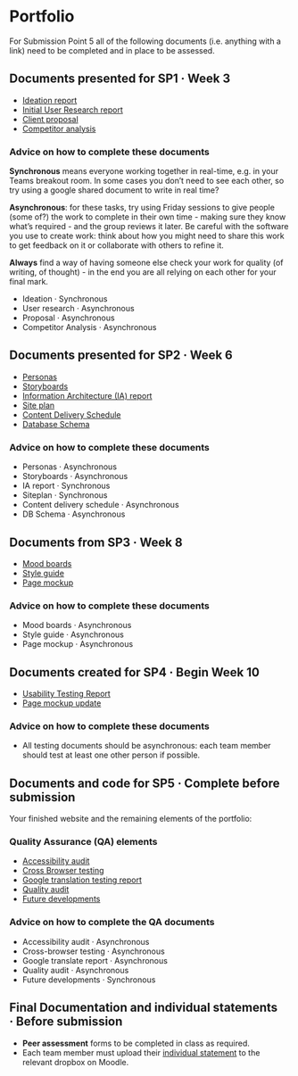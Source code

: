 # Portfolio

For Submission Point 5 all of the following documents (i.e. anything with a link) need to be completed and in place to be assessed.

## Documents presented for SP1 · Week 3

- [Ideation report](1_user_and_competitor_research/ideation.md)
- [Initial User Research report](1_user_and_competitor_research/user-research.md)
- [Client proposal](1_user_and_competitor_research/proposal.md)
- [Competitor analysis](1_user_and_competitor_research/competitor-analysis.docx)

### Advice on how to complete these documents

**Synchronous** means everyone working together in real-time, e.g. in your Teams breakout room. In some cases you don’t need to see each other, so try using a google shared document to write in real time?

**Asynchronous**: for these tasks, try using Friday sessions to give people (some of?) the work to complete in their own time - making sure they know what’s required - and the group reviews it later. Be careful with the software you use to create work: think about how you might need to share this work to get feedback on it or collaborate with others to refine it.

**Always** find a way of having someone else check your work for quality (of writing, of thought) - in the end you are all relying on each other for your final mark.

- Ideation · Synchronous
- User research · Asynchronous
- Proposal · Asynchronous
- Competitor Analysis · Asynchronous

## Documents presented for SP2 · Week 6

- [Personas](2_IA_and_content_strategy/personas.md)
- [Storyboards](2_IA_and_content_strategy/storyboards.md)
- [Information Architecture (IA) report](2_IA_and_content_strategy/ia-report.md)
- [Site plan](2_IA_and_content_strategy/siteplan.md)
- [Content Delivery Schedule](2_IA_and_content_strategy/content-delivery-schedule.xlsx)
- [Database Schema](2_IA_and_content_strategy/database-schema.md)

### Advice on how to complete these documents

- Personas · Asynchronous
- Storyboards · Asynchronous
- IA report · Synchronous
- Siteplan · Synchronous
- Content delivery schedule · Asynchronous
- DB Schema · Asynchronous

## Documents from SP3 · Week 8

- [Mood boards](3_design_and_prototyping/mood-boards.md)
- [Style guide](3_design_and_prototyping/styleguide/style_guide.html)
- [Page mockup](3_design_and_prototyping/page-mockup.md)

### Advice on how to complete these documents

- Mood boards · Asynchronous
- Style guide · Asynchronous
- Page mockup · Asynchronous

## Documents created for SP4 · Begin Week 10

- [Usability Testing Report](4_Usability_Testing/usability_testing_report.md)
- [Page mockup update](4_Usability_Testing/page-mockup-update.md)

### Advice on how to complete these documents

- All testing documents should be asynchronous: each team member should test at least one other person if possible.

## Documents and code for SP5 · Complete before submission

Your finished website and the remaining elements of the portfolio:

### Quality Assurance (QA) elements

- [Accessibility audit](5_QA_and_The_Guide/accessibility.pdf)
- [Cross Browser testing](5_QA_and_The_Guide/browser_testing.md)
- [Google translation testing report](5_QA_and_The_Guide/internationalisation.md)
- [Quality audit](5_QA_and_The_Guide/quality_audit.md)
- [Future developments](5_QA_and_The_Guide/future.md)

### Advice on how to complete the QA documents

- Accessibility audit · Asynchronous
- Cross-browser testing · Asynchronous
- Google translate report · Asynchronous
- Quality audit · Asynchronous
- Future developments · Synchronous

## Final Documentation and individual statements · Before submission

- **Peer assessment** forms to be completed in class as required.
- Each team member must upload their [individual statement](5_QA_and_The_Guide/individual_statement.docx) to the relevant dropbox on Moodle.
